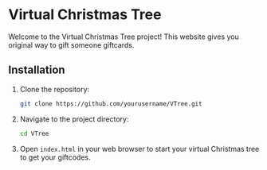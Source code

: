 # Virtual Christmas Tree

Welcome to the Virtual Christmas Tree project! This website gives you original way to gift someone giftcards.

## Installation

1. Clone the repository:
    ```sh
    git clone https://github.com/yourusername/VTree.git
    ```
2. Navigate to the project directory:
    ```sh
    cd VTree
    ```
3. Open `index.html` in your web browser to start your virtual Christmas tree to get your giftcodes.